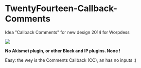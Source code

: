 TwentyFourteen-Callback-Comments
================================

Idea "Callback Comments" for new design 2014 for Worpdess

<img src="https://raw.github.com/McCouman/TwentyFourteen-Callback-Comments/master/twentyfourteen/screenshot.png">

<b>No Akismet plugin, or other Block and IP plugins. None !</b>

Easy: the wey is the Comments Callback (CC), an has no inputs :)
